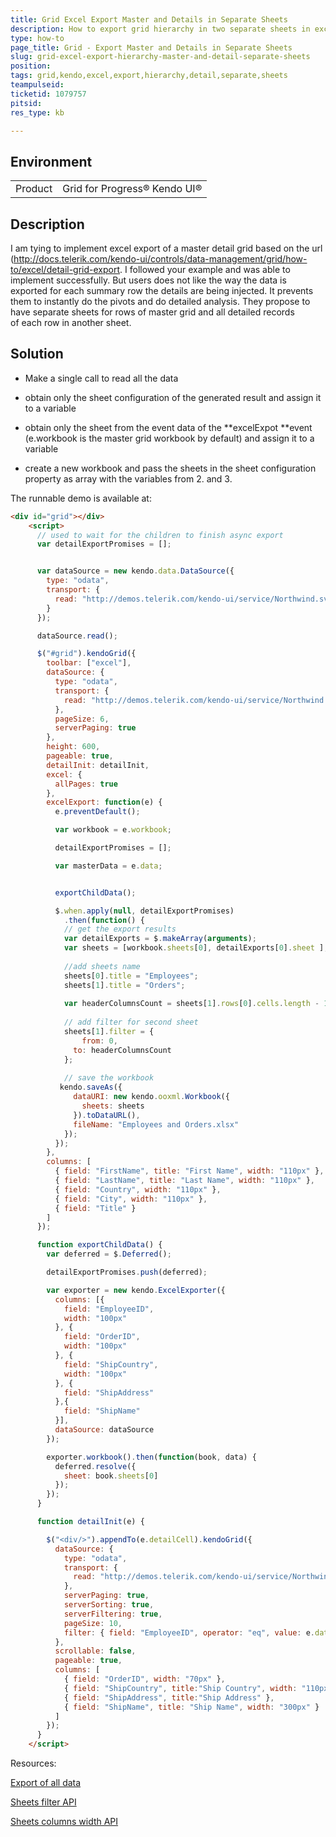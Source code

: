 ```yaml
---
title: Grid Excel Export Master and Details in Separate Sheets
description: How to export grid hierarchy in two separate sheets in excel
type: how-to
page_title: Grid - Export Master and Details in Separate Sheets
slug: grid-excel-export-hierarchy-master-and-detail-separate-sheets
position:
tags: grid,kendo,excel,export,hierarchy,detail,separate,sheets
teampulseid:
ticketid: 1079757
pitsid:
res_type: kb

---
```


## Environment
<table>
 <tr>
  <td>Product</td>
  <td>Grid for Progress® Kendo UI®</td>
 </tr>
</table>


## Description

I am tying to implement excel export of a master detail grid based on the url (http://docs.telerik.com/kendo-ui/controls/data-management/grid/how-to/excel/detail-grid-export. I followed your example and was able to implement successfully. But users does not like the way the data is exported for each summary row the details are being injected. It prevents them to instantly do the pivots and do detailed analysis. They propose to have separate sheets for rows of master grid and all detailed records of each row in another sheet.

## Solution
  
- Make a single call to read all the data  
  
- obtain only the sheet configuration of the generated result and assign it to a variable  
  
- obtain only the sheet from the event data of the **excelExpot **event (e.workbook is the master grid workbook by default) and assign it to a variable  
  
- create a new workbook and pass the sheets in the sheet configuration property as array with the variables from 2. and 3.  
  
The runnable demo is available at:  
  
```html
<div id="grid"></div>
    <script>
      // used to wait for the children to finish async export
      var detailExportPromises = [];


      var dataSource = new kendo.data.DataSource({
        type: "odata",
        transport: {
          read: "http://demos.telerik.com/kendo-ui/service/Northwind.svc/Orders"
        }
      });

      dataSource.read();

      $("#grid").kendoGrid({
        toolbar: ["excel"],
        dataSource: {
          type: "odata",
          transport: {
            read: "http://demos.telerik.com/kendo-ui/service/Northwind.svc/Employees"
          },
          pageSize: 6,
          serverPaging: true
        },
        height: 600,
        pageable: true,
        detailInit: detailInit,
        excel: {
          allPages: true
        },
        excelExport: function(e) {
          e.preventDefault();

          var workbook = e.workbook;

          detailExportPromises = [];

          var masterData = e.data;


          exportChildData();

          $.when.apply(null, detailExportPromises)
            .then(function() {
            // get the export results
            var detailExports = $.makeArray(arguments);
            var sheets = [workbook.sheets[0], detailExports[0].sheet ];
            
            //add sheets name
            sheets[0].title = "Employees";            
            sheets[1].title = "Orders";
            
            var headerColumnsCount = sheets[1].rows[0].cells.length - 1;
            
            // add filter for second sheet
            sheets[1].filter = {
            	from: 0,
              to: headerColumnsCount
            };
            
            // save the workbook            
           kendo.saveAs({
              dataURI: new kendo.ooxml.Workbook({
                sheets: sheets
              }).toDataURL(),
              fileName: "Employees and Orders.xlsx"
            });
          });
        },
        columns: [
          { field: "FirstName", title: "First Name", width: "110px" },
          { field: "LastName", title: "Last Name", width: "110px" },
          { field: "Country", width: "110px" },
          { field: "City", width: "110px" },
          { field: "Title" }
        ]
      });

      function exportChildData() {
        var deferred = $.Deferred();

        detailExportPromises.push(deferred);

        var exporter = new kendo.ExcelExporter({
          columns: [{
            field: "EmployeeID",
            width: "100px"
          }, {
            field: "OrderID",
            width: "100px"
          }, {
            field: "ShipCountry",
            width: "100px"
          }, {
            field: "ShipAddress"
          },{
            field: "ShipName" 
          }],
          dataSource: dataSource
        });

        exporter.workbook().then(function(book, data) {
          deferred.resolve({
            sheet: book.sheets[0]
          });
        });
      }

      function detailInit(e) {

        $("<div/>").appendTo(e.detailCell).kendoGrid({
          dataSource: {
            type: "odata",
            transport: {
              read: "http://demos.telerik.com/kendo-ui/service/Northwind.svc/Orders"
            },
            serverPaging: true,
            serverSorting: true,
            serverFiltering: true,
            pageSize: 10,
            filter: { field: "EmployeeID", operator: "eq", value: e.data.EmployeeID }
          },
          scrollable: false,
          pageable: true,
          columns: [
            { field: "OrderID", width: "70px" },
            { field: "ShipCountry", title:"Ship Country", width: "110px" },
            { field: "ShipAddress", title:"Ship Address" },
            { field: "ShipName", title: "Ship Name", width: "300px" }
          ]
        });
      }
    </script>
```
  
Resources:   
  
[Export of all data](http://docs.telerik.com/kendo-ui/controls/data-management/grid/excel-export#excel-export-of-all-data)
  
[Sheets filter API](http://docs.telerik.com/kendo-ui/api/javascript/ooxml/workbook#configuration-sheets.filter)
  
[Sheets columns width API](http://docs.telerik.com/kendo-ui/api/javascript/ooxml/workbook#configuration-sheets.columns.width)
